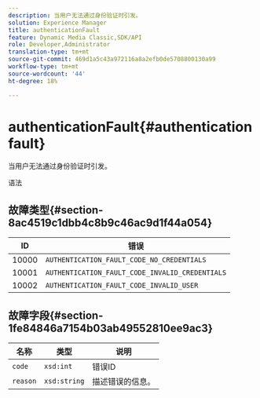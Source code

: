 ```yaml
---
description: 当用户无法通过身份验证时引发。
solution: Experience Manager
title: authenticationFault
feature: Dynamic Media Classic,SDK/API
role: Developer,Administrator
translation-type: tm+mt
source-git-commit: 469d1a5c43a972116a8a2efb0de5708800130a99
workflow-type: tm+mt
source-wordcount: '44'
ht-degree: 18%

---
```



# authenticationFault{#authenticationfault}

当用户无法通过身份验证时引发。

语法

## 故障类型{#section-8ac4519c1dbb4c8b9c46ac9d1f44a054}

| ID | 错误 |
|---|---|
| 10000 | `AUTHENTICATION_FAULT_CODE_NO_CREDENTIALS` |
| 10001 | `AUTHENTICATION_FAULT_CODE_INVALID_CREDENTIALS` |
| 10002 | `AUTHENTICATION_FAULT_CODE_INVALID_USER` |

## 故障字段{#section-1fe84846a7154b03ab49552810ee9ac3}

| 名称 | 类型 | 说明 |
|---|---|---|
| `code` | `xsd:int` | 错误ID |
| `reason` | `xsd:string` | 描述错误的信息。 |
